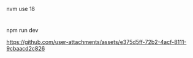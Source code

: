 nvm use 18
#
npm run dev 


https://github.com/user-attachments/assets/e375d5ff-72b2-4acf-8111-9cbaacd2c826

